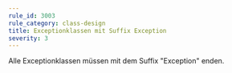 ```yaml
---
rule_id: 3003
rule_category: class-design
title: Exceptionklassen mit Suffix Exception
severity: 3
---
```

Alle Exceptionklassen müssen mit dem Suffix "Exception" enden.
